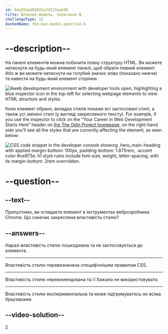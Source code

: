 ```yaml
---
id: 64a553ed02815a7d323aab89
title: Блокова модель. Запитання B
challengeType: 15
dashedName: the-box-model-question-b
---
```


# --description--

На панелі елементів можна побачити повну структуру HTML. Ви можете натиснути на будь-який елемент панелі, щоб обрати певний елемент. Або ж ви можете натиснути на голубий значок зліва (показано нижче) та навести на будь-який елемент сторінки.

<img src="https://cdn.freecodecamp.org/curriculum/odin-project/the-box-model/inspector-icon.png" alt="Aweb development environment with developer tools open, highlighting a blue inspector icon in the top-left for selecting webpage elements to view HTML structure and styles." />

Коли елемент обрано, вкладка стилів покаже всі застосовані стилі, а також усі змінені стилі (у вигляді закресленого тексту). For example, if you use the inspector to click on the “Your Career in Web Development Starts Here” header on <a href="https://www.theodinproject.com/" target="_blank">the The Odin Project homepage</a>, on the right-hand side you’ll see all the styles that are currently affecting the element, as seen below:

<img src="https://cdn.freecodecamp.org/curriculum/odin-project/the-box-model/overwritten-style.png" alt="CSS code snippet in the developer console showing .hero_main-heading with applied margin-bottom: 100px, padding-bottom: 1.875rem, .accent color #ce973e. h1 style rules include font-size, weight, letter-spacing, with its margin-bottom: 2rem overridden." />

# --question--

## --text--

Припустимо, ви оглядаєте елемент в інструментах веброзробника Chrome. Що означає закреслена властивість стилю?

## --answers--

Наразі властивість стилю пошкоджена та не застосовується до елемента.

---

Властивість стилю перевизначена специфічнішим правилом CSS.

---

Властивість стилю нерекомендована та її бажано не використовувати.

---

Властивість стилю експериментальна та може підтримуватись не всіма браузерами.

## --video-solution--

2   
